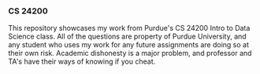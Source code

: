 ### CS 24200

This repository showcases my work from Purdue's CS 24200 Intro to Data Science class. All of the questions are property of Purdue University, and any student who uses my work for any future assignments are doing so at their own risk. Academic dishonesty is a major problem, and professor and TA's have their ways of knowing if you cheat. 
